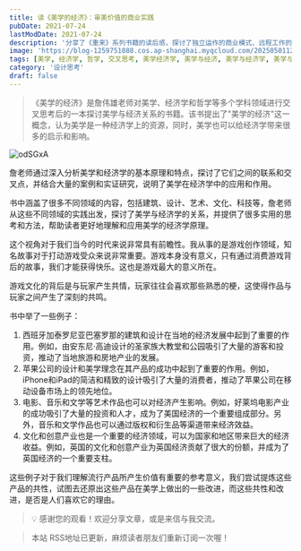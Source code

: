 ```yaml
---
title: 读《美学的经济》：审美价值的商业实践
pubDate: 2021-07-24
lastModDate: 2021-07-24
description: '分享了《重来》系列书籍的读后感，探讨了独立运作的商业模式、远程工作的优势以及冷静的公司文化等内容。'
image: 'https://blog-1259751088.cos.ap-shanghai.myqcloud.com/20250501121955371.png?imageSlim'
tags: [美学, 经济学, 哲学, 交叉思考, 美学经济学, 美学与经济, 美学与经济学, 美学与经济学的交叉思考]
category: '设计思考'
draft: false
---
```


>《美学的经济》是詹伟雄老师对美学、经济学和哲学等多个学科领域进行交叉思考后的一本探讨美学与经济关系的书籍。该书提出了"美学的经济"这一概念，认为美学是一种经济学上的资源，同时，美学也可以给经济学带来很多的启示和影响。

![odSGxA](https://blog-1259751088.cos.ap-shanghai.myqcloud.com/uPic/odSGxA.png)


詹老师通过深入分析美学和经济学的基本原理和特点，探讨了它们之间的联系和交叉点，并结合大量的案例和实证研究，说明了美学在经济学中的应用和作用。

书中涵盖了很多不同领域的内容，包括建筑、设计、艺术、文化、科技等，詹老师从这些不同领域的实践出发，探讨了美学与经济学的关系，并提供了很多实用的思考和方法，帮助读者更好地理解和应用美学的经济学原理。

这个视角对于我们当今的时代来说非常具有前瞻性。我从事的是游戏创作领域，知名故事对于打动游戏受众来说非常重要。游戏本身没有意义，只有通过消费游戏背后的故事，我们才能获得快乐。这也是游戏最大的意义所在。

游戏文化的背后是与玩家产生共情，玩家往往会喜欢那些熟悉的梗，这使得作品与玩家之间产生了深刻的共鸣。

书中举了一些例子：

1. 西班牙加泰罗尼亚巴塞罗那的建筑和设计在当地的经济发展中起到了重要的作用。例如，由安东尼·高迪设计的圣家族大教堂和公园吸引了大量的游客和投资，推动了当地旅游和房地产业的发展。
2. 苹果公司的设计和美学理念在其产品的成功中起到了重要的作用。例如，iPhone和iPad的简洁和精致的设计吸引了大量的消费者，推动了苹果公司在移动设备市场上的领先地位。
3. 电影、音乐和文学等艺术作品也可以对经济产生影响。例如，好莱坞电影产业的成功吸引了大量的投资和人才，成为了美国经济的一个重要组成部分。另外，音乐和文学作品也可以通过版权和衍生品等渠道带来经济效益。
4. 文化和创意产业也是一个重要的经济领域，可以为国家和地区带来巨大的经济收益。例如，英国的文化和创意产业为英国经济贡献了很大的份额，并成为了英国经济的一个重要支柱。

这些例子对于我们理解流行产品所产生价值有重要的参考意义，我们尝试提炼这些产品的共性，试图去还原出这些产品在美学上做出的一些改进，而这些共性和改进，是否是人们喜欢它的理由。

> 💡 感谢您的观看！欢迎分享文章，或是来信与我交流。

> 本站 RSS地址已更新，麻烦读者朋友们重新订阅一次喔！
